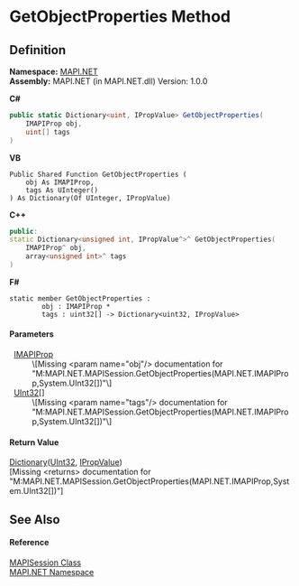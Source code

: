 # GetObjectProperties Method




## Definition
**Namespace:** <a href="5bef4637-66f8-16d4-e5f4-4d0da57a1538.md">MAPI.NET</a>  
**Assembly:** MAPI.NET (in MAPI.NET.dll) Version: 1.0.0

**C#**
``` C#
public static Dictionary<uint, IPropValue> GetObjectProperties(
	IMAPIProp obj,
	uint[] tags
)
```
**VB**
``` VB
Public Shared Function GetObjectProperties ( 
	obj As IMAPIProp,
	tags As UInteger()
) As Dictionary(Of UInteger, IPropValue)
```
**C++**
``` C++
public:
static Dictionary<unsigned int, IPropValue^>^ GetObjectProperties(
	IMAPIProp^ obj, 
	array<unsigned int>^ tags
)
```
**F#**
``` F#
static member GetObjectProperties : 
        obj : IMAPIProp * 
        tags : uint32[] -> Dictionary<uint32, IPropValue> 
```



#### Parameters
<dl><dt>  <a href="a20f5817-5533-814e-fd1d-0d3a9179b1b4.md">IMAPIProp</a></dt><dd>\[Missing &lt;param name="obj"/&gt; documentation for "M:MAPI.NET.MAPISession.GetObjectProperties(MAPI.NET.IMAPIProp,System.UInt32[])"\]</dd><dt>  <a href="https://learn.microsoft.com/dotnet/api/system.uint32" target="_blank" rel="noopener noreferrer">UInt32</a>[]</dt><dd>\[Missing &lt;param name="tags"/&gt; documentation for "M:MAPI.NET.MAPISession.GetObjectProperties(MAPI.NET.IMAPIProp,System.UInt32[])"\]</dd></dl>

#### Return Value
<a href="https://learn.microsoft.com/dotnet/api/system.collections.generic.dictionary-2" target="_blank" rel="noopener noreferrer">Dictionary</a>(<a href="https://learn.microsoft.com/dotnet/api/system.uint32" target="_blank" rel="noopener noreferrer">UInt32</a>, <a href="2a268271-39cd-b9bd-d434-1bd1ce5d3066.md">IPropValue</a>)  
\[Missing &lt;returns&gt; documentation for "M:MAPI.NET.MAPISession.GetObjectProperties(MAPI.NET.IMAPIProp,System.UInt32[])"\]

## See Also


#### Reference
<a href="565716dd-6368-0783-4ced-5771b200faf1.md">MAPISession Class</a>  
<a href="5bef4637-66f8-16d4-e5f4-4d0da57a1538.md">MAPI.NET Namespace</a>  
